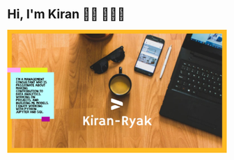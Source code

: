 # Hi, I'm Kiran 👋🏾 👩🏾‍💻

<img src="https://github.com/Kiran-Ryak/Kiran-Ryak/blob/main/_Yellow%20Professional%20Gradient%20Tech%20Internal%20Communication%20Website%20(1)_Moment.jpg" alt="banner that says Kiran Ryakala - Management Consultant, Data Analyst and Data Enthusiast">




